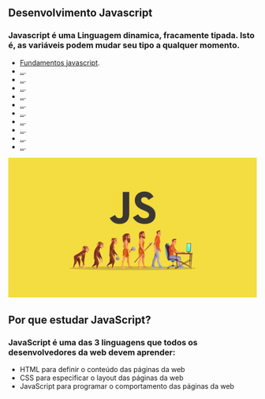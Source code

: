
## Desenvolvimento Javascript

### Javascript é uma Linguagem dinamica, fracamente tipada. Isto é, as variáveis podem mudar seu tipo a qualquer momento.

- [Fundamentos javascript](#).
- [..](#).
- [..](#).
- [..](#).
- [..](#).
- [..](#).
- [..](#).
- [..](#).
- [..](#).
- [..](#).
- [..](#).

<img src="/public/img/bg.jpg" alt="imagem javascript" style="text-align: center;" width="600">

## Por que estudar JavaScript?
### JavaScript é uma das 3 linguagens que todos os desenvolvedores da web devem aprender:

- HTML para definir o conteúdo das páginas da web
- CSS para especificar o layout das páginas da web
- JavaScript para programar o comportamento das páginas da web